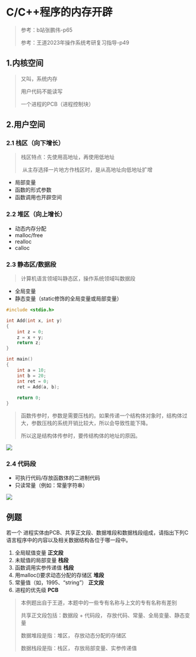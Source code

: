# C/C++程序的内存开辟

> 参考：b站张鹏伟-p65 
>
> 参考：王道2023年操作系统考研复习指导-p49



##  1.内核空间

> 又叫，系统内存
>
> 用户代码不能读写  
>
> 一个进程的PCB（进程控制块）



## 2.用户空间

### 2.1 栈区（向下增长）

> 栈区特点：先使用高地址，再使用低地址
>
> ​					从主存选择一片地方作栈区时，是从高地址向低地址扩增

- 局部变量
- 函数的形式参数
- 函数调用也开辟空间



### 2.2 堆区（向上增长）

- 动态内存分配
- malloc/free
- realloc
- calloc



### 2.3 静态区/数据段

> 计算机语言领域叫静态区，操作系统领域叫数据段

- 全局变量
- 静态变量（static修饰的全局变量或局部变量）





```c
#include <stdio.h>

int Add(int x, int y)
{
    int z = 0;
    z = x + y;
    return z;
}

int main()
{
	int a = 10;
    int b = 20;
    int ret = 0;
    ret = Add(a, b);
    
    return 0;
}
```



> 函数传参时，参数是需要压栈的。如果传递一个结构体对象时，结构体过大，参数压栈的系统开销比较大，所以会导致性能下降。
>
> 所以这是结构体传参时，要传结构体的地址的原因。



![](https://lqr-1317479009.cos.ap-shanghai.myqcloud.com/C%E7%A8%8B%E5%BA%8F%E5%86%85%E5%AD%98%E6%A0%88%E5%8C%BA.jpg)



### 2.4 代码段

- 可执行代码/存放函数体的二进制代码
- 只读常量（例如：常量字符串）





![](https://lqr-1317479009.cos.ap-shanghai.myqcloud.com/C%E7%A8%8B%E5%BA%8F%E5%86%85%E5%AD%98%E7%9A%84%E5%BC%80%E8%BE%9F.jpg) 





## 例题

若一个 进程实体由PCB、共享正文段、数据堆段和数据栈段组成，请指出下列C语言程序中的内容以及相关数据结构各位于哪一段中。

1. 全局赋值变量		**正文段**
2. 未赋值的局部变量		**栈段**
3. 函数调用实参传递值		**栈段**
4. 用malloc()要求动态分配的存储区		**堆段**
5. 常量值（如，1995、“string”）		**正文段**
6. 进程的优先级		**PCB**

> 本例题出自于王道，本题中的一些专有名称与上文的专有名称有差别
>
> 
>
> 共享正文段包括：数据段 + 代码段，	存放代码、常量、全局变量、静态变量
>
> 数据堆段是指：堆区，							存放动态分配的存储区
>
> 数据栈段是指：栈区，							存放局部变量、实参传递值 